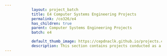 ```yaml
---
            layout: project_batch
            title: E4 Computer Systems Engineering Projects
            permalink: /co326/e4
            has_children: true
            parent: Computer Systems Engineering Projects
            batch: e4

            default_thumb_image: https://cepdnaclk.github.io/projects.ce.pdn.ac.lk/data/categories/co326/thumbnail.jpg
            description: This section contains projects conducted as a partial requirement to complete the course CO326. The timeline for the project is semester 6 (second semester of the third year) of the undergraduate. The main objective of this is to give students a hand on experience of Industrial Communication Networks.
---
```

